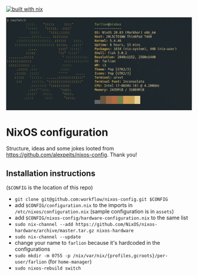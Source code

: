 [![built with nix](https://builtwithnix.org/badge.svg)](https://builtwithnix.org)

![neofetch nixbox](assets/neofetch-nixbox.png)

# NixOS configuration

Structure, ideas and some jokes looted from https://github.com/alexpeits/nixos-config. Thank you! 

## Installation instructions

(`$CONFIG` is the location of this repo)

- `git clone git@github.com:workflow/nixos-config.git $CONFIG`
- add `$CONFIG/configuration.nix` to the imports in `/etc/nixos/configuration.nix` (sample configuration is in `assets`)
- add `$CONFIG/nixos-config/hardware-configuration.nix` to the same list
- `sudo nix-channel --add https://github.com/NixOS/nixos-hardware/archive/master.tar.gz nixos-hardware`
- `sudo nix-channel --update`
- change your name to `farlion` because it's hardcoded in the configurations
- `sudo mkdir -m 0755 -p /nix/var/nix/{profiles,gcroots}/per-user/farlion` (for `home-manager`)
- `sudo nixos-rebuild switch`
